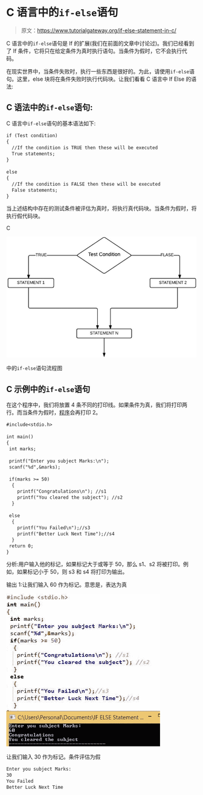# C 语言中的`if-else`语句

> 原文：<https://www.tutorialgateway.org/if-else-statement-in-c/>

C 语言中的`if-else`语句是 If 的扩展(我们在前面的文章中讨论过)。我们已经看到了 If 条件，它将只在给定条件为真时执行语句。当条件为假时，它不会执行代码。

在现实世界中，当条件失败时，执行一些东西是很好的。为此，请使用`if-else`语句。这里，else 块将在条件失败时执行代码块。让我们看看 C 语言中 If Else 的语法:

## C 语法中的`if-else`语句:

C 语言中`if-else`语句的基本语法如下:

```
if (Test condition)
{
  //If the condition is TRUE then these will be executed
  True statements;
}

else
{
  //If the condition is FALSE then these will be executed
  False statements;
}
```

当上述结构中存在的测试条件被评估为真时，将执行真代码块。当条件为假时，将执行假代码块。

C

![Flow Chart for If Else Statement in C](img/564f867831d75efac7da2a42c619c8c0.png)

中的`if-else`语句流程图

## C 示例中的`if-else`语句

在这个程序中，我们将放置 4 条不同的打印线。如果条件为真，我们将打印两行。而当条件为假时，[程序](https://www.tutorialgateway.org/c-programming/)会再打印 2。

```
#include<stdio.h> 

int main()
{
 int marks;

 printf("Enter you subject Marks:\n");
 scanf("%d",&marks);

 if(marks >= 50)
  {
    printf("Congratulations\n"); //s1 
    printf("You cleared the subject"); //s2
  }

 else
  {
    printf("You Failed\n");//s3
    printf("Better Luck Next Time");//s4
  }
 return 0;
}
```

分析:用户输入他的标记，如果标记大于或等于 50，那么 s1、s2 将被打印。例如，如果标记小于 50，则 s3 和 s4 将打印为输出。

输出 1:让我们输入 60 作为标记。意思是，表达为真

![If Else Statement in C Output 1](img/6b9cf7e727f9f846f2c1726e42ff24b9.png)

让我们输入 30 作为标记。条件评估为假

```
Enter you subject Marks:
30
You Failed
Better Luck Next Time
```